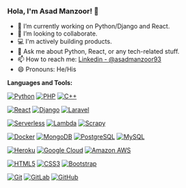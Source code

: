 ### Hola, I'm Asad Manzoor! 👋

- 🔭 I’m currently working on Python/Django and React.
- 👯 I’m looking to collaborate.
- 💻 I'm actively building products.
- 💬 Ask me about Python, React, or any tech-related stuff.
- 📫 How to reach me: [Linkedin - @asadmanzoor93](https://www.linkedin.com/in/asadmanzoor93/)
- 😄 Pronouns: He/His

**Languages and Tools:**  

[![Python](https://img.shields.io/badge/-Python-black?style=flat-square&logo=python&logoColor=white&link=https://github.com/asadmanzoor93/)](https://github.com/asadmanzoor93/)
[![PHP](https://img.shields.io/badge/-PHP-00599C?style=flat-square&logo=c++&link=https://github.com/asadmanzoor93/)](https://github.com/asadmanzoor93/)
[![C++](https://img.shields.io/badge/-C++-00599C?style=flat-square&logo=c++&link=https://github.com/asadmanzoor93/)](https://github.com/asadmanzoor93/)

[![React](https://img.shields.io/badge/-React-black?style=flat-square&logo=react&link=https://github.com/asadmanzoor93/)](https://github.com/asadmanzoor93/)
[![Django](https://img.shields.io/badge/-Django-black?style=flat-square&logo=django&link=https://github.com/asadmanzoor93/)](https://github.com/asadmanzoor93/)
[![Laravel](https://img.shields.io/badge/-Laravel-orange?style=flat-square&logo=laravel&link=https://github.com/asadmanzoor93/)](https://github.com/asadmanzoor93/)

[![Serverless](https://img.shields.io/badge/-Serverless-black?style=flat-square&logo=serverless&link=https://github.com/asadmanzoor93/)](https://github.com/asadmanzoor93/)
[![Lambda](https://img.shields.io/badge/-Lambda-orange?style=flat-square&logo=lambda&link=https://github.com/asadmanzoor93/)](https://github.com/asadmanzoor93/)
[![Scrapy](https://img.shields.io/badge/-scrapy-green?style=flat-square&logo=scrapy&link=https://github.com/asadmanzoor93/)](https://github.com/asadmanzoor93/)

[![Docker](https://img.shields.io/badge/-Docker-black?style=flat-square&logo=docker&link=https://github.com/asadmanzoor93/)](https://github.com/asadmanzoor93/)
[![MongoDB](https://img.shields.io/badge/-MongoDB-black?style=flat-square&logo=mongodb&link=https://github.com/asadmanzoor93/)](https://github.com/asadmanzoor93/)
[![PostgreSQL](https://img.shields.io/badge/-PostgreSQL-336791?style=flat-square&logo=postgresql&link=https://github.com/asadmanzoor93/)](https://github.com/asadmanzoor93/)
[![MySQL](https://img.shields.io/badge/-MySQL-black?style=flat-square&logo=mysql&link=https://github.com/asadmanzoor93/)](https://github.com/asadmanzoor93/)

[![Heroku](https://img.shields.io/badge/-Heroku-430098?style=flat-square&logo=heroku&link=https://github.com/asadmanzoor93/)](https://github.com/asadmanzoor93/)
[![Google Cloud](https://img.shields.io/badge/Google%20Cloud-black?style=flat-square&logo=google-cloud&link=https://github.com/asadmanzoor93/)](https://github.com/asadmanzoor93/)
[![Amazon AWS](https://img.shields.io/badge/Amazon%20AWS-232F3E?style=flat-square&logo=amazon-aws&link=https://github.com/asadmanzoor93/)](https://github.com/asadmanzoor93/)

[![HTML5](https://img.shields.io/badge/-HTML5-E34F26?style=flat-square&logo=html5&logoColor=white&link=https://github.com/asadmanzoor93/)](https://github.com/asadmanzoor93/)
[![CSS3](https://img.shields.io/badge/-CSS3-1572B6?style=flat-square&logo=css3&link=https://github.com/asadmanzoor93/)](https://github.com/asadmanzoor93/)
[![Bootstrap](https://img.shields.io/badge/-Bootstrap-563D7C?style=flat-square&logo=bootstrap&link=https://github.com/asadmanzoor93/)](https://github.com/asadmanzoor93/)

[![Git](https://img.shields.io/badge/-Git-black?style=flat-square&logo=git&link=https://github.com/asadmanzoor93/)](https://github.com/asadmanzoor93/)
[![GitLab](https://img.shields.io/badge/-GitLab-FCA121?style=flat-square&logo=gitlab&link=https://github.com/asadmanzoor93/)](https://github.com/asadmanzoor93/)
[![GitHub](https://img.shields.io/badge/-GitHub-181717?style=flat-square&logo=github&link=https://github.com/asadmanzoor93/)](https://github.com/asadmanzoor93/)
